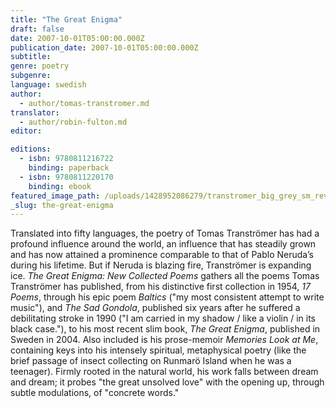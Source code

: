 ```yaml
---
title: "The Great Enigma"
draft: false
date: 2007-10-01T05:00:00.000Z
publication_date: 2007-10-01T05:00:00.000Z
subtitle:
genre: poetry
subgenre:
language: swedish
author:
  - author/tomas-transtromer.md
translator:
  - author/robin-fulton.md
editor:

editions:
  - isbn: 9780811216722
    binding: paperback
  - isbn: 9780811220170
    binding: ebook
featured_image_path: /uploads/1428952086279/transtromer_big_grey_sm_rev.jpg
_slug: the-great-enigma
---
```


Translated into fifty languages, the poetry of Tomas Tranströmer has had a profound influence around the world, an influence that has steadily grown and has now attained a prominence comparable to that of Pablo Neruda’s during his lifetime. But if Neruda is blazing fire, Tranströmer is expanding ice. _The Great Enigma: New Collected Poems_ gathers all the poems Tomas Tranströmer has published, from his distinctive first collection in 1954, _17 Poems_, through his epic poem _Baltics_ ("my most consistent attempt to write music"), and _The Sad Gondola_, published six years after he suffered a debilitating stroke in 1990 ("I am carried in my shadow / like a violin / in its black case."), to his most recent slim book, _The Great Enigma_, published in Sweden in 2004. Also included is his prose-memoir _Memories Look at Me_, containing keys into his intensely spiritual, metaphysical poetry (like the brief passage of insect collecting on Runmarö Island when he was a teenager). Firmly rooted in the natural world, his work falls between dream and dream; it probes "the great unsolved love" with the opening up, through subtle modulations, of "concrete words."

